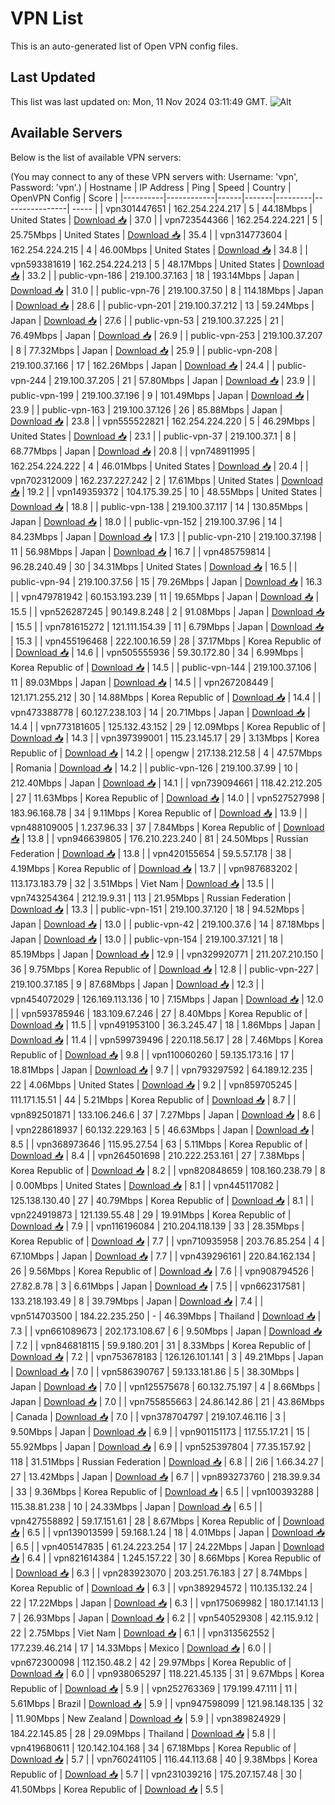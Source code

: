 # VPN List

This is an auto-generated list of Open VPN config files.

## Last Updated

This list was last updated on: Mon, 11 Nov 2024 03:11:49 GMT.
![Alt](https://repobeats.axiom.co/api/embed/186b98318ef1479477931607c1ad7d823f12451f.svg "Repobeats analytics image")

## Available Servers

Below is the list of available VPN servers:

(You may connect to any of these VPN servers with: Username: 'vpn', Password: 'vpn'.)
| Hostname | IP Address | Ping | Speed | Country | OpenVPN Config | Score |
|----------|------------|------|-------|---------|----------------| ----- |
| vpn301447651 | 162.254.224.217 | 5 | 44.18Mbps | United States | [Download 📥](./configs/server_0_US.ovpn) | 37.0 |
| vpn723544366 | 162.254.224.221 | 5 | 25.75Mbps | United States | [Download 📥](./configs/server_1_US.ovpn) | 35.4 |
| vpn314773604 | 162.254.224.215 | 4 | 46.00Mbps | United States | [Download 📥](./configs/server_2_US.ovpn) | 34.8 |
| vpn593381619 | 162.254.224.213 | 5 | 48.17Mbps | United States | [Download 📥](./configs/server_3_US.ovpn) | 33.2 |
| public-vpn-186 | 219.100.37.163 | 18 | 193.14Mbps | Japan | [Download 📥](./configs/server_4_JP.ovpn) | 31.0 |
| public-vpn-76 | 219.100.37.50 | 8 | 114.18Mbps | Japan | [Download 📥](./configs/server_5_JP.ovpn) | 28.6 |
| public-vpn-201 | 219.100.37.212 | 13 | 59.24Mbps | Japan | [Download 📥](./configs/server_6_JP.ovpn) | 27.6 |
| public-vpn-53 | 219.100.37.225 | 21 | 76.49Mbps | Japan | [Download 📥](./configs/server_7_JP.ovpn) | 26.9 |
| public-vpn-253 | 219.100.37.207 | 8 | 77.32Mbps | Japan | [Download 📥](./configs/server_8_JP.ovpn) | 25.9 |
| public-vpn-208 | 219.100.37.166 | 17 | 162.26Mbps | Japan | [Download 📥](./configs/server_9_JP.ovpn) | 24.4 |
| public-vpn-244 | 219.100.37.205 | 21 | 57.80Mbps | Japan | [Download 📥](./configs/server_10_JP.ovpn) | 23.9 |
| public-vpn-199 | 219.100.37.196 | 9 | 101.49Mbps | Japan | [Download 📥](./configs/server_11_JP.ovpn) | 23.9 |
| public-vpn-163 | 219.100.37.126 | 26 | 85.88Mbps | Japan | [Download 📥](./configs/server_12_JP.ovpn) | 23.8 |
| vpn555522821 | 162.254.224.220 | 5 | 46.29Mbps | United States | [Download 📥](./configs/server_13_US.ovpn) | 23.1 |
| public-vpn-37 | 219.100.37.1 | 8 | 68.77Mbps | Japan | [Download 📥](./configs/server_14_JP.ovpn) | 20.8 |
| vpn748911995 | 162.254.224.222 | 4 | 46.01Mbps | United States | [Download 📥](./configs/server_15_US.ovpn) | 20.4 |
| vpn702312009 | 162.237.227.242 | 2 | 17.61Mbps | United States | [Download 📥](./configs/server_16_US.ovpn) | 19.2 |
| vpn149359372 | 104.175.39.25 | 10 | 48.55Mbps | United States | [Download 📥](./configs/server_17_US.ovpn) | 18.8 |
| public-vpn-138 | 219.100.37.117 | 14 | 130.85Mbps | Japan | [Download 📥](./configs/server_18_JP.ovpn) | 18.0 |
| public-vpn-152 | 219.100.37.96 | 14 | 84.23Mbps | Japan | [Download 📥](./configs/server_19_JP.ovpn) | 17.3 |
| public-vpn-210 | 219.100.37.198 | 11 | 56.98Mbps | Japan | [Download 📥](./configs/server_20_JP.ovpn) | 16.7 |
| vpn485759814 | 96.28.240.49 | 30 | 34.31Mbps | United States | [Download 📥](./configs/server_21_US.ovpn) | 16.5 |
| public-vpn-94 | 219.100.37.56 | 15 | 79.26Mbps | Japan | [Download 📥](./configs/server_22_JP.ovpn) | 16.3 |
| vpn479781942 | 60.153.193.239 | 11 | 19.65Mbps | Japan | [Download 📥](./configs/server_23_JP.ovpn) | 15.5 |
| vpn526287245 | 90.149.8.248 | 2 | 91.08Mbps | Japan | [Download 📥](./configs/server_24_JP.ovpn) | 15.5 |
| vpn781615272 | 121.111.154.39 | 11 | 6.79Mbps | Japan | [Download 📥](./configs/server_25_JP.ovpn) | 15.3 |
| vpn455196468 | 222.100.16.59 | 28 | 37.17Mbps | Korea Republic of | [Download 📥](./configs/server_26_KR.ovpn) | 14.6 |
| vpn505555936 | 59.30.172.80 | 34 | 6.99Mbps | Korea Republic of | [Download 📥](./configs/server_27_KR.ovpn) | 14.5 |
| public-vpn-144 | 219.100.37.106 | 11 | 89.03Mbps | Japan | [Download 📥](./configs/server_28_JP.ovpn) | 14.5 |
| vpn267208449 | 121.171.255.212 | 30 | 14.88Mbps | Korea Republic of | [Download 📥](./configs/server_29_KR.ovpn) | 14.4 |
| vpn473388778 | 60.127.238.103 | 14 | 20.71Mbps | Japan | [Download 📥](./configs/server_30_JP.ovpn) | 14.4 |
| vpn773181605 | 125.132.43.152 | 29 | 12.09Mbps | Korea Republic of | [Download 📥](./configs/server_31_KR.ovpn) | 14.3 |
| vpn397399001 | 115.23.145.17 | 29 | 3.13Mbps | Korea Republic of | [Download 📥](./configs/server_32_KR.ovpn) | 14.2 |
| opengw | 217.138.212.58 | 4 | 47.57Mbps | Romania | [Download 📥](./configs/server_33_RO.ovpn) | 14.2 |
| public-vpn-126 | 219.100.37.99 | 10 | 212.40Mbps | Japan | [Download 📥](./configs/server_34_JP.ovpn) | 14.1 |
| vpn739094661 | 118.42.212.205 | 27 | 11.63Mbps | Korea Republic of | [Download 📥](./configs/server_35_KR.ovpn) | 14.0 |
| vpn527527998 | 183.96.168.78 | 34 | 9.11Mbps | Korea Republic of | [Download 📥](./configs/server_36_KR.ovpn) | 13.9 |
| vpn488109005 | 1.237.96.33 | 37 | 7.84Mbps | Korea Republic of | [Download 📥](./configs/server_37_KR.ovpn) | 13.8 |
| vpn946639805 | 176.210.223.240 | 81 | 24.50Mbps | Russian Federation | [Download 📥](./configs/server_38_RU.ovpn) | 13.8 |
| vpn420155654 | 59.5.57.178 | 38 | 4.19Mbps | Korea Republic of | [Download 📥](./configs/server_39_KR.ovpn) | 13.7 |
| vpn987683202 | 113.173.183.79 | 32 | 3.51Mbps | Viet Nam | [Download 📥](./configs/server_40_VN.ovpn) | 13.5 |
| vpn743254364 | 212.19.9.31 | 113 | 21.95Mbps | Russian Federation | [Download 📥](./configs/server_41_RU.ovpn) | 13.3 |
| public-vpn-151 | 219.100.37.120 | 18 | 94.52Mbps | Japan | [Download 📥](./configs/server_42_JP.ovpn) | 13.0 |
| public-vpn-42 | 219.100.37.6 | 14 | 87.18Mbps | Japan | [Download 📥](./configs/server_43_JP.ovpn) | 13.0 |
| public-vpn-154 | 219.100.37.121 | 18 | 85.19Mbps | Japan | [Download 📥](./configs/server_44_JP.ovpn) | 12.9 |
| vpn329920771 | 211.207.210.150 | 36 | 9.75Mbps | Korea Republic of | [Download 📥](./configs/server_45_KR.ovpn) | 12.8 |
| public-vpn-227 | 219.100.37.185 | 9 | 87.68Mbps | Japan | [Download 📥](./configs/server_46_JP.ovpn) | 12.3 |
| vpn454072029 | 126.169.113.136 | 10 | 7.15Mbps | Japan | [Download 📥](./configs/server_47_JP.ovpn) | 12.0 |
| vpn593785946 | 183.109.67.246 | 27 | 8.40Mbps | Korea Republic of | [Download 📥](./configs/server_48_KR.ovpn) | 11.5 |
| vpn491953100 | 36.3.245.47 | 18 | 1.86Mbps | Japan | [Download 📥](./configs/server_49_JP.ovpn) | 11.4 |
| vpn599739496 | 220.118.56.17 | 28 | 7.46Mbps | Korea Republic of | [Download 📥](./configs/server_50_KR.ovpn) | 9.8 |
| vpn110060260 | 59.135.173.16 | 17 | 18.81Mbps | Japan | [Download 📥](./configs/server_51_JP.ovpn) | 9.7 |
| vpn793297592 | 64.189.12.235 | 22 | 4.06Mbps | United States | [Download 📥](./configs/server_52_US.ovpn) | 9.2 |
| vpn859705245 | 111.171.15.51 | 44 | 5.21Mbps | Korea Republic of | [Download 📥](./configs/server_53_KR.ovpn) | 8.7 |
| vpn892501871 | 133.106.246.6 | 37 | 7.27Mbps | Japan | [Download 📥](./configs/server_54_JP.ovpn) | 8.6 |
| vpn228618937 | 60.132.229.163 | 5 | 46.63Mbps | Japan | [Download 📥](./configs/server_55_JP.ovpn) | 8.5 |
| vpn368973646 | 115.95.27.54 | 63 | 5.11Mbps | Korea Republic of | [Download 📥](./configs/server_56_KR.ovpn) | 8.4 |
| vpn264501698 | 210.222.253.161 | 27 | 7.38Mbps | Korea Republic of | [Download 📥](./configs/server_57_KR.ovpn) | 8.2 |
| vpn820848659 | 108.160.238.79 | 8 | 0.00Mbps | United States | [Download 📥](./configs/server_58_US.ovpn) | 8.1 |
| vpn445117082 | 125.138.130.40 | 27 | 40.79Mbps | Korea Republic of | [Download 📥](./configs/server_59_KR.ovpn) | 8.1 |
| vpn224919873 | 121.139.55.48 | 29 | 19.91Mbps | Korea Republic of | [Download 📥](./configs/server_60_KR.ovpn) | 7.9 |
| vpn116196084 | 210.204.118.139 | 33 | 28.35Mbps | Korea Republic of | [Download 📥](./configs/server_61_KR.ovpn) | 7.7 |
| vpn710935958 | 203.76.85.254 | 4 | 67.10Mbps | Japan | [Download 📥](./configs/server_62_JP.ovpn) | 7.7 |
| vpn439296161 | 220.84.162.134 | 26 | 9.56Mbps | Korea Republic of | [Download 📥](./configs/server_63_KR.ovpn) | 7.6 |
| vpn908794526 | 27.82.8.78 | 3 | 6.61Mbps | Japan | [Download 📥](./configs/server_64_JP.ovpn) | 7.5 |
| vpn662317581 | 133.218.193.49 | 8 | 39.79Mbps | Japan | [Download 📥](./configs/server_65_JP.ovpn) | 7.4 |
| vpn514703500 | 184.22.235.250 | - | 46.39Mbps | Thailand | [Download 📥](./configs/server_66_TH.ovpn) | 7.3 |
| vpn661089673 | 202.173.108.67 | 6 | 9.50Mbps | Japan | [Download 📥](./configs/server_67_JP.ovpn) | 7.2 |
| vpn846818115 | 59.9.180.201 | 31 | 8.33Mbps | Korea Republic of | [Download 📥](./configs/server_68_KR.ovpn) | 7.2 |
| vpn753678183 | 126.126.101.141 | 3 | 49.21Mbps | Japan | [Download 📥](./configs/server_69_JP.ovpn) | 7.0 |
| vpn586390767 | 59.133.181.86 | 5 | 38.30Mbps | Japan | [Download 📥](./configs/server_70_JP.ovpn) | 7.0 |
| vpn125575678 | 60.132.75.197 | 4 | 8.66Mbps | Japan | [Download 📥](./configs/server_71_JP.ovpn) | 7.0 |
| vpn755855663 | 24.86.142.86 | 21 | 43.86Mbps | Canada | [Download 📥](./configs/server_72_CA.ovpn) | 7.0 |
| vpn378704797 | 219.107.46.116 | 3 | 9.50Mbps | Japan | [Download 📥](./configs/server_73_JP.ovpn) | 6.9 |
| vpn901151173 | 117.55.17.21 | 15 | 55.92Mbps | Japan | [Download 📥](./configs/server_74_JP.ovpn) | 6.9 |
| vpn525397804 | 77.35.157.92 | 118 | 31.51Mbps | Russian Federation | [Download 📥](./configs/server_75_RU.ovpn) | 6.8 |
| 2i6 | 1.66.34.27 | 27 | 13.42Mbps | Japan | [Download 📥](./configs/server_76_JP.ovpn) | 6.7 |
| vpn893273760 | 218.39.9.34 | 33 | 9.36Mbps | Korea Republic of | [Download 📥](./configs/server_77_KR.ovpn) | 6.5 |
| vpn100393288 | 115.38.81.238 | 10 | 24.33Mbps | Japan | [Download 📥](./configs/server_78_JP.ovpn) | 6.5 |
| vpn427558892 | 59.17.151.61 | 28 | 8.67Mbps | Korea Republic of | [Download 📥](./configs/server_79_KR.ovpn) | 6.5 |
| vpn139013599 | 59.168.1.24 | 18 | 4.01Mbps | Japan | [Download 📥](./configs/server_80_JP.ovpn) | 6.5 |
| vpn405147835 | 61.24.223.254 | 17 | 24.22Mbps | Japan | [Download 📥](./configs/server_81_JP.ovpn) | 6.4 |
| vpn821614384 | 1.245.157.22 | 30 | 8.66Mbps | Korea Republic of | [Download 📥](./configs/server_82_KR.ovpn) | 6.3 |
| vpn283923070 | 203.251.76.183 | 27 | 8.74Mbps | Korea Republic of | [Download 📥](./configs/server_83_KR.ovpn) | 6.3 |
| vpn389294572 | 110.135.132.24 | 22 | 17.22Mbps | Japan | [Download 📥](./configs/server_84_JP.ovpn) | 6.3 |
| vpn175069982 | 180.17.141.13 | 7 | 26.93Mbps | Japan | [Download 📥](./configs/server_85_JP.ovpn) | 6.2 |
| vpn540529308 | 42.115.9.12 | 22 | 2.75Mbps | Viet Nam | [Download 📥](./configs/server_86_VN.ovpn) | 6.1 |
| vpn313562552 | 177.239.46.214 | 17 | 14.33Mbps | Mexico | [Download 📥](./configs/server_87_MX.ovpn) | 6.0 |
| vpn672300098 | 112.150.48.2 | 42 | 29.97Mbps | Korea Republic of | [Download 📥](./configs/server_88_KR.ovpn) | 6.0 |
| vpn938065297 | 118.221.45.135 | 31 | 9.67Mbps | Korea Republic of | [Download 📥](./configs/server_89_KR.ovpn) | 5.9 |
| vpn252763369 | 179.199.47.111 | 11 | 5.61Mbps | Brazil | [Download 📥](./configs/server_90_BR.ovpn) | 5.9 |
| vpn947598099 | 121.98.148.135 | 32 | 11.90Mbps | New Zealand | [Download 📥](./configs/server_91_NZ.ovpn) | 5.9 |
| vpn389824929 | 184.22.145.85 | 28 | 29.09Mbps | Thailand | [Download 📥](./configs/server_92_TH.ovpn) | 5.8 |
| vpn419680611 | 120.142.104.168 | 34 | 67.18Mbps | Korea Republic of | [Download 📥](./configs/server_93_KR.ovpn) | 5.7 |
| vpn760241105 | 116.44.113.68 | 40 | 9.38Mbps | Korea Republic of | [Download 📥](./configs/server_94_KR.ovpn) | 5.7 |
| vpn231039216 | 175.207.157.48 | 30 | 41.50Mbps | Korea Republic of | [Download 📥](./configs/server_95_KR.ovpn) | 5.5 |
